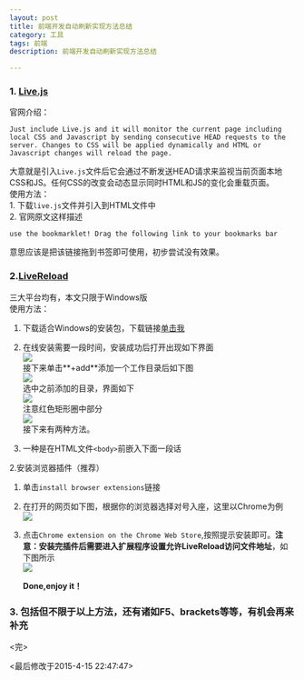 ```yaml
---
layout: post
title: 前端开发自动刷新实现方法总结
category: 工具
tags: 前端
description: 前端开发自动刷新实现方法总结

---
```


### 1. [Live.js](http://livejs.com/)  
官网介绍：

	Just include Live.js and it will monitor the current page including local CSS and Javascript by sending consecutive HEAD requests to the server. Changes to CSS will be applied dynamically and HTML or Javascript changes will reload the page.  

大意就是引入`Live.js`文件后它会通过不断发送HEAD请求来监视当前页面本地CSS和JS。任何CSS的改变会动态显示同时HTML和JS的变化会重载页面。  
使用方法：  
	1. 下载`live.js`文件并引入到HTML文件中  
	2. 官网原文这样描述  
	
	use the bookmarklet! Drag the following link to your bookmarks bar   
  
意思应该是把该链接拖到书签即可使用，初步尝试没有效果。

### 2.[LiveReload](http://livereload.com/)
三大平台均有，本文只限于Windows版  
使用方法：  
1. 下载适合Windows的安装包，下载链接[单击我](http://download.livereload.com/windows/LiveReloadSetup.exe)  
2. 在线安装需要一段时间，安装成功后打开出现如下界面  
![](http://i.imgur.com/gvnHYkC.png)  
接下来单击**+add**添加一个工作目录后如下图  
![](http://i.imgur.com/uTqdz4d.png)  
选中之前添加的目录，界面如下  
![](http://i.imgur.com/u25Pts2.png)  
注意红色矩形圈中部分  
![](http://i.imgur.com/MYgd76e.png)  
接下来有两种方法。  
1. 一种是在HTML文件`<body>`前嵌入下面一段话  
 
	<script>document.write('<script src="http://' + (location.host || 'localhost').split(':')[0] + ':35729/livereload.js?snipver=1"></' + 'script>')</script>  

2.安装浏览器插件（推荐）  

1. 单击`install browser extensions`链接
2. 在打开的网页如下图，根据你的浏览器选择对号入座，这里以Chrome为例  
![](http://i.imgur.com/VFuKTbF.png)
3. 点击`Chrome extension on the Chrome Web Store`,按照提示安装即可。**注意：安装完插件后需要进入扩展程序设置允许LiveReload访问文件地址**，如下图所示  
![](http://i.imgur.com/OuCroL4.png)  

	**Done,enjoy it！**  

### 3. 包括但不限于以上方法，还有诸如**F5**、**brackets**等等，有机会再来补充  

<完>  

<最后修改于2015-4-15 22:47:47>